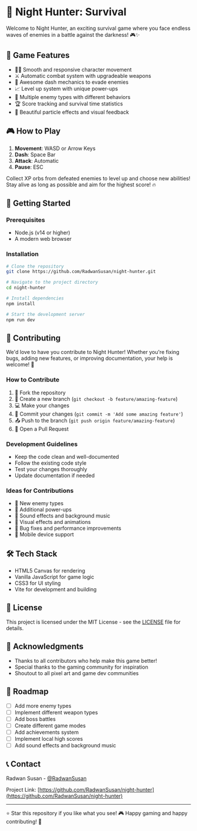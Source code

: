 # 🌙 Night Hunter: Survival

Welcome to Night Hunter, an exciting survival game where you face endless waves of enemies in a battle against the darkness! 🎮✨

## 🌟 Game Features

- 🏃‍♂️ Smooth and responsive character movement
- ⚔️ Automatic combat system with upgradeable weapons
- 💨 Awesome dash mechanics to evade enemies
- 📈 Level up system with unique power-ups
- 🎯 Multiple enemy types with different behaviors
- 🏆 Score tracking and survival time statistics
- 🎨 Beautiful particle effects and visual feedback

## 🎮 How to Play

1. **Movement**: WASD or Arrow Keys
2. **Dash**: Space Bar
3. **Attack**: Automatic
4. **Pause**: ESC

Collect XP orbs from defeated enemies to level up and choose new abilities! Stay alive as long as possible and aim for the highest score! 🔥

## 🚀 Getting Started

### Prerequisites

- Node.js (v14 or higher)
- A modern web browser

### Installation

```bash
# Clone the repository
git clone https://github.com/RadwanSusan/night-hunter.git

# Navigate to the project directory
cd night-hunter

# Install dependencies
npm install

# Start the development server
npm run dev
```

## 🤝 Contributing

We'd love to have you contribute to Night Hunter! Whether you're fixing bugs, adding new features, or improving documentation, your help is welcome! 🌟

### How to Contribute

1. 🍴 Fork the repository
2. 🌿 Create a new branch (`git checkout -b feature/amazing-feature`)
3. 💻 Make your changes
4. 📝 Commit your changes (`git commit -m 'Add some amazing feature'`)
5. 📤 Push to the branch (`git push origin feature/amazing-feature`)
6. 🎉 Open a Pull Request

### Development Guidelines

- Keep the code clean and well-documented
- Follow the existing code style
- Test your changes thoroughly
- Update documentation if needed

### Ideas for Contributions

- 🎨 New enemy types
- 🔮 Additional power-ups
- 🎵 Sound effects and background music
- 🌈 Visual effects and animations
- 🐛 Bug fixes and performance improvements
- 📱 Mobile device support

## 🛠️ Tech Stack

- HTML5 Canvas for rendering
- Vanilla JavaScript for game logic
- CSS3 for UI styling
- Vite for development and building

## 📜 License

This project is licensed under the MIT License - see the [LICENSE](LICENSE) file for details.

## 🙏 Acknowledgments

- Thanks to all contributors who help make this game better!
- Special thanks to the gaming community for inspiration
- Shoutout to all pixel art and game dev communities

## 🎯 Roadmap

- [ ] Add more enemy types
- [ ] Implement different weapon types
- [ ] Add boss battles
- [ ] Create different game modes
- [ ] Add achievements system
- [ ] Implement local high scores
- [ ] Add sound effects and background music

## 📞 Contact

Radwan Susan - [@RadwanSusan](https://github.com/RadwanSusan)

Project Link: [https://github.com/RadwanSusan/night-hunter](https://github.com/RadwanSusan/night-hunter)

---

⭐ Star this repository if you like what you see!
🎮 Happy gaming and happy contributing! 🚀
